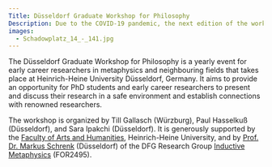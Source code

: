 ```yaml
---
Title: Düsseldorf Graduate Workshop for Philosophy
Description: Due to the COVID-19 pandemic, the next edition of the workshop, which was originally planed for summer 2020, is postponed until further notice.
images:
  - Schadowplatz_14_-_141.jpg
---
```


The Düsseldorf Graduate Workshop for Philosophy is a yearly event for early career researchers in metaphysics and neighbouring fields that takes place at Heinrich-Heine University Düsseldorf, Germany. It aims to provide an opportunity for PhD students and early career researchers to present and discuss their research in a safe environment and establish connections with renowned researchers.

The workshop is organized by Till Gallasch (Würzburg), Paul Hasselkuß (Düsseldorf), and Sara Ipakchi (Düsseldorf). It is generously supported by the [Faculty of Arts and Humanities](http://www.philo.hhu.de/en.html), Heinrich-Heine University, and by [Prof. Dr. Markus Schrenk](https://www.philosophie.hhu.de/en/staff/philosophy-iii-metaphysics-and-philosophy-of-language/markus-schrenk) (Düsseldorf) of the DFG Research Group [Inductive Metaphysics](https://indmet.weebly.com/) (FOR2495).